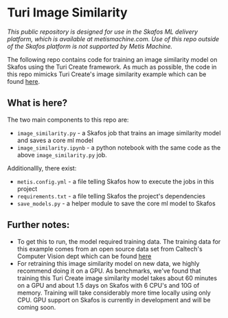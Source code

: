 # Turi Image Similarity

_This public repository is designed for use in the Skafos ML delivery platform, which is available at metismachine.com. Use of this repo outside of the Skafos platform is not supported by Metis Machine._

The following repo contains code for training an image similarity model on Skafos using the Turi Create framework.
As much as possible, the code in this repo mimicks Turi Create's image similarity example which can be found [here](https://apple.github.io/turicreate/docs/userguide/image_similarity/). 

## What is here?

The two main components to this repo are:
- `image_similarity.py` - a Skafos job that trains an image similarity model and saves a core ml model
- `image_similarity.ipynb` - a python notebook with the same code as the above `image_similarity.py` job.

Additionallly, there exist:
- `metis.config.yml` - a file telling Skafos how to execute the jobs in this project
- `requirements.txt` - a file telling Skafos the project's dependencies
- `save_models.py` - a helper module to save the core ml model to Skafos

## Further notes:
- To get this to run, the model required training data. The training data for this example comes from an open source data set from Caltech's Computer Vision dept which can be found [here](http://www.vision.caltech.edu/Image_Datasets/Caltech101/101_ObjectCategories.tar.gz)
- For retraining this image similarity model on new data, we highly recommend doing it on a GPU. As benchmarks, we've found that training this Turi Create image similarity model takes about 60 minutes on a GPU and about 1.5 days on Skafos with 6 CPU's and 10G of memory. Training will take considerably more time locally using only CPU. GPU support on Skafos is currently in development and will be coming soon.
